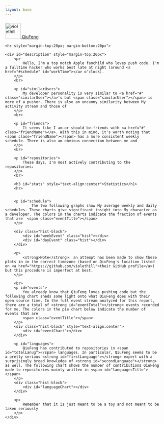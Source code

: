 ```yaml
---
layout: base
---
```


<link rel="stylesheet" href="/css/about.css"  type="text/css" />

<div class="container">
    <div class="profile-badge clearfix" style="margin-top:20px">
        <a href="https://github.com/violethill" target="_blank">
            <img height="50" width="50" alt="violethill" class="avatar" src="https://secure.gravatar.com/avatar/5bbb59c29057c32e635057070e14354d?s=220&d=https://a248.e.akamai.net/assets.github.com%2Fimages%2Fgravatars%2Fgravatar-user-420.png">
            <span class="profile-name">QiuFeng</span>
        </a>
    </div>

    <hr style="margin-top:20px; margin-bottom:20px">

    <div id="description" style="margin-top:20px">
    	<p>
    		Hello, I'm a top notch Apple fanchild who loves push code. I'm a fulltime hacker who works best late at night (around <a href="#schedule" id="workTime"></a> o'clock). 
    	</p>
    	<br>

    	<p id="similarUsers">
    		My developer personality is very similar to <a href="#" class="similarUser"></a>'s but <span class="similarUser"></span> is more of a pusher. There is also an uncanny similarity between My activity stream and those of
    	</p>
    	<br>

    	<p id="friends">
        	It seems like I am—or should be—friends with <a href="#" class="friendName"></a>. With this in mind, it's worth noting that <span class="friendName"></span> has a more consistent weekly schedule. There is also an obvious connection between me and
        </p>
        <br>

        <p id="repositories">
        	These days, I'm most actively contributing to the repositories:
        </p>
        <br>

        <h3 id="stats" style="text-align:center">Statistics</h1>
        <hr>


        <p id="schedule">
        		The two following graphs show My average weekly and daily schedules. These charts give significant insight into My character as a developer. The colors in the charts indicate the fraction of events that are	<span class="eventTitle"></span>
        </p>

        <div class="hist-block">
            <div id="weekEvent" class="hist"></div>
            <div id="dayEvent" class="hist"></div>
        </div>

        <p>
        	<strong>Note</strong>: an attempt has been made to show these plots in in the correct timezone (based on QiuFeng's location listed on <a href="https://github.com/violethill">their GitHub profile</a>) but this procedure is imperfect at best.
        </p>

        <br>
        <p id="events">
        	You already know that QiuFeng loves pushing code but the following chart sheds some light onto what QiuFeng does with their open source time. In the full event stream analyzed for this report, there are a total of <strong id="eventTotal"></strong> events recorded for me. The colors in the pie chart below indicate the number of events that are
        	<span class="eventTitle"></span>
        </p>
        <div class="hist-block" style="text-align:center">
            <div id="eventChart"></div>
        </div>

        <p id="languages">
    		QiuFeng has contributed to repositories in <span id="totalLanug"></span> languages. In particular, QiuFeng seems to be a pretty serious <strong id="firstLanguage"></strong> expert with a surprisingly broad knowledge of <strong id="secondLanguage"></strong> as well. The following chart shows the number of contributions QiuFeng made to repositories mainly written in <span id="languagesTitle"></span>
        </p>
        <div class="hist-block">
            <div id="languageChart"></div>
        </div>

        <p>
		 	Remember that it is just meant to be a toy and not meant to be taken seriously 
		</p>
    </div>
</div>


<script>
	
	var colors=["#1f77b4","#ff7f0e","#2ca02c","#d62728","#9467bd","#282828","#ee19f1"];

	$(document).ready(function(){

		$.getJSON("http://osrc.dfm.io/violethill.json",
			function(data){

				setWorkTime(data.usage.day);

				setSimilarUser(data.similar_users[0]);
				addMoreSimilarUsers(data.similar_users);

				setFriend(data.connected_users[0]);
				addMoreFriends(data.connected_users);

				addRepositories(data.repositories);

				setEventsTitle(data.usage.events);

				drawWeekEventBarChart(data.usage.events);
				drawDayEventBarChart(data.usage.events);

				setTotalEventLable(data.usage.events);

				drawEventChart(data.usage.events);

				addLanugTitle(data.usage.languages);
				drawLanguageChart(data.usage.languages);

				setFirstAndSecondLaunage(data.usage.languages);
			});	
	});

	function setWorkTime(data)
	{	
		var maxTime=-1;
		var time=0;
		for(var i=0; i<data.length; i++){
			if (data[i]>=maxTime){
				maxTime=data[i];
				time=i;
			}
		}
		$("#workTime").html(time);	
	}

	function setSimilarUser(userName)
	{
		$("a.similarUser").attr("href","http://osrc.dfm.io/"+userName.name);
		$(".similarUser").html(userName.name);
	}

	function addMoreSimilarUsers(data)
	{
		for (var i=1; i<data.length-1; i++)
		{
			var similarUser='<a href="http://osrc.dfm.io/'+data[i].name+'">'+data[i].name+'</a>';
			if (i<data.length-2) similarUser+=', ';
			else similarUser+=' ';
			$("#similarUsers").append(similarUser);
		}
		var similarUser='and <a href="http://osrc.dfm.io/'+data[data.length-1].name+'">'+data[data.length-1].name+'</a>.';
		$("#similarUsers").append(similarUser);
	}

	function setFriend(userName)
	{
		$("a.friendName").attr("href","http://osrc.dfm.io/"+userName.name);
		$(".friendName").html(userName.name);
	}

	function addMoreFriends(data)
	{
		for (var i=1; i<data.length-1; i++)
		{
			var friend='<a href="http://osrc.dfm.io/'+data[i].name+'">'+data[i].name+'</a>';
			if (i<data.length-2) friend+=', ';
			else friend+=' ';
			$("#friends").append(friend);
		}
		var friend='and <a href="http://osrc.dfm.io/'+data[data.length-1].name+'">'+data[data.length-1].name+'</a>.';
		$("#friends").append(friend);
	}

	function addRepositories(data)
	{
		for (var i=1; i<data.length-1; i++)
		{
			var res='<a href="https://github.com/'+data[i].repo+'">'+data[i].repo+'</a>';
			if (i<data.length-2) res+=', ';
			else res+=' ';
			$("#repositories").append(res);
		}
		var res='and <a href="https://github.com/'+data[data.length-1].repo+'">'+data[data.length-1].repo+'</a>.';
		$("#repositories").append(res);
	}

	function setEventsTitle(events)
	{
		for (var i=0; i<events.length-1; i++)
		{
			var title=getTitleWithType(events[i].type);
			var eventTitle='<strong class="eventype" style=" color:'+colors[i]+'">'+title+'</strong>';
			if (i<events.length-2) eventTitle+=', ';
			else eventTitle+=' ';

			$(".eventTitle").append(eventTitle);	
		}

		var title=getTitleWithType(events[events.length-1].type);
		var eventTitle='and <strong class="eventype" style=" color:'+colors[events.length-1]+'">'+title+'</strong>.';
		$(".eventTitle").append(eventTitle);	
	}

	function getTitleWithType(type)
	{
		if (type=="PushEvent") return "pushes";
		if (type=="CreateEvent") return "new repos or branches";
		if (type=="MemberEvent") return "new collaborations";
		if (type=="WatchEvent") return "watching";
		if (type=="IssuesEvent") return "new issues";
	}

	function drawBarChartWithConfig(id,categoriesArray,dataArray,tickInterval)
	{
		if (!tickInterval) tickInterval=1;

		var categoriesColor=[];
		for (var i=0; i<dataArray.length; i++)
		{
			categoriesColor[i]=colors[dataArray.length-1-i];
		}
		var option={
        	chart: {
            	type: 'column'
        	},
        	title: {
            	text: null
        	},
        	colors:categoriesColor,
        	xAxis: {
            	categories: categoriesArray,
            	tickInterval: tickInterval,
        	},
        	yAxis: {
            	title: {
                	text: null
                }
            },
            legend: {
            	enabled:false
      		},
        	plotOptions: {
        		column:{
        			stacking: 'normal',
        			groupPadding: 0,  
        			pointPadding: 0.1,
        			borderWidth: 0,
        		}
        	},
        	series: dataArray,
        	credits:{ 
                enabled:false
            }, 

    	};
    	$('#'+id).highcharts(option);
	}
	function drawWeekEventBarChart(data)
	{
		var categories=["S","M","T","W","T","F","S"];
		var dataArray=[];

		for (var i=0; i<data.length; i++)
		{
			dataArray[data.length-i-1]={name:data[i].type,data:data[i].week};
		}
		drawBarChartWithConfig("weekEvent",categories,dataArray);
	}

	function drawDayEventBarChart(data)
	{
		var categories=["0","1","2","3","4","5","6","7","8","9","10","11","12","13","14","15","16","17","18","19","20","21","22","23"];
		var dataArray=[];
		for (var i=0; i<data.length; i++)
		{
			dataArray[data.length-1-i]={name:data[i].type,data:data[i].day};
		}
		drawBarChartWithConfig("dayEvent",categories,dataArray,3);
	}

	function setTotalEventLable(data)
	{
		var total=0;
		for (var i=0; i<data.length; i++)
		{
			total+=data[i].total;
		}
		$("#eventTotal").html(total);
	}

	function drawPieChartWithConfig(id,categories,dataArray)
	{
		var option={
        	chart: {
            	type: 'pie',
        	},
        	colors:colors,
        	categories:categories,
        	title: {
            	text: null
        	},
            legend: {
            	enabled:false
      		},
        	plotOptions: {
        		pie:{
        			allowPointSelect: false,
                	cursor: 'pointer',
                	dataLabels: {
                    	enabled: false,
        			}
        		}
        	},
        	series: [{
        		name:"times",
            	data: dataArray
        	}],
        	credits:{ 
                enabled:false
            }, 
    	};
    	$('#'+id).highcharts(option);
	}

	function  drawEventChart(data)
	{
		var dataArray=[];
		var categories=[];
		for (var i=0; i<data.length; i++)
		{	
			categories[i]=getTitleWithType(data[i].type);
			dataArray[i]={name:categories[i],y:data[i].total};
		}
		console.log(dataArray);
		drawPieChartWithConfig("eventChart",categories,dataArray);
	}


	function addLanugTitle(data)
	{
		console.log(data);
		for (var i=0; i<data.length-1; i++)
		{
			var dataTitle='<strong class="eventype" style=" color:'+colors[i]+'">'+data[i].language+'</strong>';
			if (i<data.length-2) dataTitle+=', ';
			else dataTitle+=' ';

			$("#languagesTitle").append(dataTitle);	
		}

		var dataTitle='and <strong class="eventype" style=" color:'+colors[data.length-1]+'">'+data[data.length-1].language+'</strong>.';
		$("#languagesTitle").append(dataTitle);	
	}

	function drawLanguageChart(data)
	{
		var dataArray=[];
		var categories=[];
		for (var i=0; i<data.length; i++)
		{	
			categories[i]=data[i].language;
			dataArray[i]={name:categories[i],y:data[i].count};
		}
		console.log(dataArray);
		drawPieChartWithConfig("languageChart",categories,dataArray);
	}

	function setFirstAndSecondLaunage(data)
	{
		var first=-1;
		var firstLanguage="";
		var firstCount=0;
		for (var i=0; i<data.length; i++)
		{
			if (data[i].count>firstCount)
			{
				firstCount=data[i].count;
				first=i;
				firstLanguage=data[i].language;
			}
		}
		$("#firstLanguage").html(firstLanguage);

		var second=-1;
		var secondLanguage="";
		var secondCount=0;
		for (var i=0; i<data.length; i++)
		{
			if (data[i].count>secondCount && i!=first)
			{
				secondCount=data[i].count;
				second=i;
				secondLanguage=data[i].language;
			}
		}
		$("#secondLanguage").html(secondLanguage);
	}
</script>
